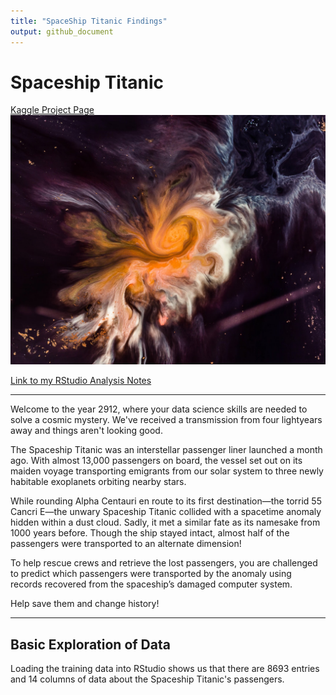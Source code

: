 ```yaml
---
title: "SpaceShip Titanic Findings"
output: github_document
---
```


# Spaceship Titanic
[Kaggle Project Page](https://www.kaggle.com/competitions/spaceship-titanic)
![Spaceship Titanic Hero Image](https://github.com/somas1/CT/blob/main/Spaceship%20Titanic/joel-filipe-QwoNAhbmLLo-unsplash.jpg)

[Link to my RStudio Analysis Notes](https://github.com/somas1/CT/blob/main/Spaceship%20Titanic/Spaceship-Titanic.Rmd)

---

Welcome to the year 2912, where your data science skills are needed to solve a cosmic mystery. We've received a transmission from four lightyears away and things aren't looking good.

The Spaceship Titanic was an interstellar passenger liner launched a month ago. With almost 13,000 passengers on board, the vessel set out on its maiden voyage transporting emigrants from our solar system to three newly habitable exoplanets orbiting nearby stars.

While rounding Alpha Centauri en route to its first destination—the torrid 55 Cancri E—the unwary Spaceship Titanic collided with a spacetime anomaly hidden within a dust cloud. Sadly, it met a similar fate as its namesake from 1000 years before. Though the ship stayed intact, almost half of the passengers were transported to an alternate dimension!

To help rescue crews and retrieve the lost passengers, you are challenged to predict which passengers were transported by the anomaly using records recovered from the spaceship’s damaged computer system.

Help save them and change history!

---

## Basic Exploration of Data

Loading the training data into RStudio shows us that there are 8693 entries and 14 columns of data about the Spaceship Titanic's passengers.





